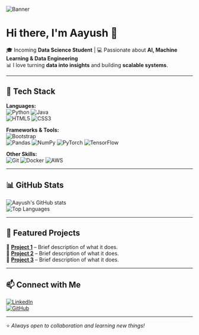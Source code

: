 <!-- Profile Banner (Optional: You can create one using Canva and upload it to your repo) -->
![Banner](https://via.placeholder.com/1200x300.png?text=Welcome+to+my+GitHub+Profile)

# Hi there, I'm Aayush 👋  

🎓 Incoming **Data Science Student** | 💻 Passionate about **AI, Machine Learning & Data Engineering**  
📊 I love turning **data into insights** and building **scalable systems**.  

---

## 🚀 Tech Stack  

**Languages:**  
![Python](https://img.shields.io/badge/-Python-3776AB?logo=python&logoColor=white) 
![Java](https://img.shields.io/badge/-Java-007396?logo=java&logoColor=white)  
![HTML5](https://img.shields.io/badge/-HTML5-E34F26?logo=html5&logoColor=white) 
![CSS3](https://img.shields.io/badge/-CSS3-1572B6?logo=css3&logoColor=white)  

**Frameworks & Tools:**  
![Bootstrap](https://img.shields.io/badge/-Bootstrap-7952B3?logo=bootstrap&logoColor=white)  
![Pandas](https://img.shields.io/badge/-Pandas-150458?logo=pandas&logoColor=white) 
![NumPy](https://img.shields.io/badge/-NumPy-013243?logo=numpy&logoColor=white) 
![PyTorch](https://img.shields.io/badge/-PyTorch-EE4C2C?logo=pytorch&logoColor=white) 
![TensorFlow](https://img.shields.io/badge/-TensorFlow-FF6F00?logo=tensorflow&logoColor=white)  

**Other Skills:**  
![Git](https://img.shields.io/badge/-Git-F05032?logo=git&logoColor=white) 
![Docker](https://img.shields.io/badge/-Docker-2496ED?logo=docker&logoColor=white) 
![AWS](https://img.shields.io/badge/-AWS-232F3E?logo=amazonaws&logoColor=white)  

---

## 📊 GitHub Stats  

![Aayush's GitHub stats](https://github-readme-stats.vercel.app/api?username=AayushSheth2003&show_icons=true&theme=radical)  
![Top Languages](https://github-readme-stats.vercel.app/api/top-langs/?username=AayushSheth2003&layout=compact&theme=radical)  

---

## 🌟 Featured Projects  

🔹 [**Project 1**](#) – Brief description of what it does.  
🔹 [**Project 2**](#) – Brief description of what it does.  
🔹 [**Project 3**](#) – Brief description of what it does.  

---

## 📫 Connect with Me  

[![LinkedIn](https://img.shields.io/badge/-aayush--sheth-blue?logo=linkedin&logoColor=white)](https://www.linkedin.com/in/aayush-sheth)  
[![GitHub](https://img.shields.io/badge/-aayushsheth-black?logo=github&logoColor=white)](https://github.com/AayushSheth2003)  

---

⭐️ *Always open to collaboration and learning new things!*  
